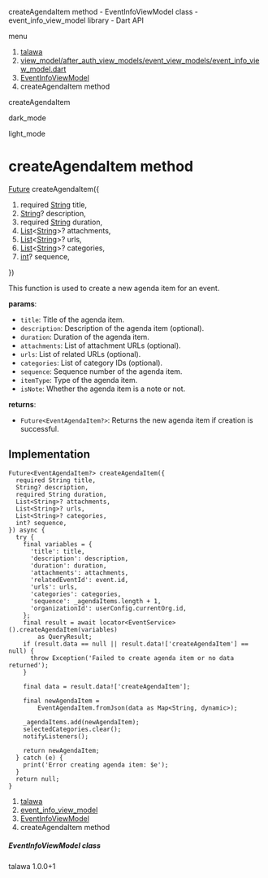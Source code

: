 




createAgendaItem method - EventInfoViewModel class - event\_info\_view\_model library - Dart API







menu

1. [talawa](../../index.html)
2. [view\_model/after\_auth\_view\_models/event\_view\_models/event\_info\_view\_model.dart](../../file-___home_harshil_Desktop_open-source_palisadoes_talawa_lib_view_model_after_auth_view_models_event_view_models_event_info_view_model/)
3. [EventInfoViewModel](../../file-___home_harshil_Desktop_open-source_palisadoes_talawa_lib_view_model_after_auth_view_models_event_view_models_event_info_view_model/EventInfoViewModel-class.html)
4. createAgendaItem method

createAgendaItem


dark\_mode

light\_mode




# createAgendaItem method


[Future](https://api.flutter.dev/flutter/dart-core/Future-class.html)
createAgendaItem({

1. required [String](https://api.flutter.dev/flutter/dart-core/String-class.html) title,
2. [String](https://api.flutter.dev/flutter/dart-core/String-class.html)? description,
3. required [String](https://api.flutter.dev/flutter/dart-core/String-class.html) duration,
4. [List](https://api.flutter.dev/flutter/dart-core/List-class.html)<[String](https://api.flutter.dev/flutter/dart-core/String-class.html)>? attachments,
5. [List](https://api.flutter.dev/flutter/dart-core/List-class.html)<[String](https://api.flutter.dev/flutter/dart-core/String-class.html)>? urls,
6. [List](https://api.flutter.dev/flutter/dart-core/List-class.html)<[String](https://api.flutter.dev/flutter/dart-core/String-class.html)>? categories,
7. [int](https://api.flutter.dev/flutter/dart-core/int-class.html)? sequence,

})

This function is used to create a new agenda item for an event.

**params**:

* `title`: Title of the agenda item.
* `description`: Description of the agenda item (optional).
* `duration`: Duration of the agenda item.
* `attachments`: List of attachment URLs (optional).
* `urls`: List of related URLs (optional).
* `categories`: List of category IDs (optional).
* `sequence`: Sequence number of the agenda item.
* `itemType`: Type of the agenda item.
* `isNote`: Whether the agenda item is a note or not.

**returns**:

* `Future<EventAgendaItem?>`: Returns the new agenda item if creation is successful.

## Implementation

```
Future<EventAgendaItem?> createAgendaItem({
  required String title,
  String? description,
  required String duration,
  List<String>? attachments,
  List<String>? urls,
  List<String>? categories,
  int? sequence,
}) async {
  try {
    final variables = {
      'title': title,
      'description': description,
      'duration': duration,
      'attachments': attachments,
      'relatedEventId': event.id,
      'urls': urls,
      'categories': categories,
      'sequence': _agendaItems.length + 1,
      'organizationId': userConfig.currentOrg.id,
    };
    final result = await locator<EventService>().createAgendaItem(variables)
        as QueryResult;
    if (result.data == null || result.data!['createAgendaItem'] == null) {
      throw Exception('Failed to create agenda item or no data returned');
    }

    final data = result.data!['createAgendaItem'];

    final newAgendaItem =
        EventAgendaItem.fromJson(data as Map<String, dynamic>);

    _agendaItems.add(newAgendaItem);
    selectedCategories.clear();
    notifyListeners();

    return newAgendaItem;
  } catch (e) {
    print('Error creating agenda item: $e');
  }
  return null;
}
```

 


1. [talawa](../../index.html)
2. [event\_info\_view\_model](../../file-___home_harshil_Desktop_open-source_palisadoes_talawa_lib_view_model_after_auth_view_models_event_view_models_event_info_view_model/)
3. [EventInfoViewModel](../../file-___home_harshil_Desktop_open-source_palisadoes_talawa_lib_view_model_after_auth_view_models_event_view_models_event_info_view_model/EventInfoViewModel-class.html)
4. createAgendaItem method

##### EventInfoViewModel class





talawa
1.0.0+1






